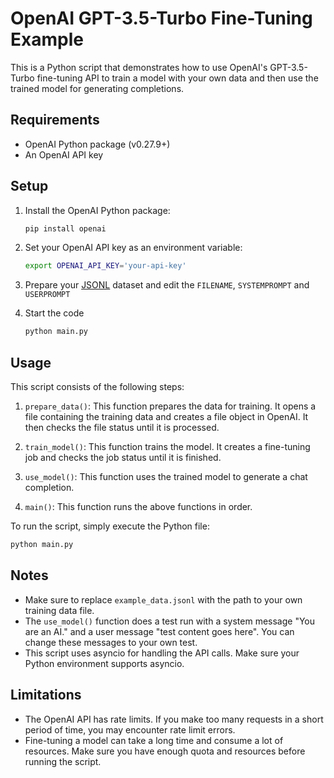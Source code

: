 # OpenAI GPT-3.5-Turbo Fine-Tuning Example

This is a Python script that demonstrates how to use OpenAI's GPT-3.5-Turbo fine-tuning API to train a model with your own data and then use the trained model for generating completions.

## Requirements

- OpenAI Python package (v0.27.9+)
- An OpenAI API key

## Setup

1. Install the OpenAI Python package:

    ```sh
    pip install openai
    ```

2. Set your OpenAI API key as an environment variable:

    ```sh
    export OPENAI_API_KEY='your-api-key'
    ```
3. Prepare your [JSONL](https://jsonlines.org/validator/) dataset and edit the `FILENAME`, `SYSTEMPROMPT` and `USERPROMPT`

4. Start the code

   ```sh
   python main.py
   ```

## Usage

This script consists of the following steps:

1. `prepare_data()`: This function prepares the data for training. It opens a file containing the training data and creates a file object in OpenAI. It then checks the file status until it is processed.

2. `train_model()`: This function trains the model. It creates a fine-tuning job and checks the job status until it is finished.

3. `use_model()`: This function uses the trained model to generate a chat completion.

4. `main()`: This function runs the above functions in order.

To run the script, simply execute the Python file:

```sh
python main.py
```

## Notes

- Make sure to replace `example_data.jsonl` with the path to your own training data file.
- The `use_model()` function does a test run with a system message "You are an AI." and a user message "test content goes here". You can change these messages to your own test.
- This script uses asyncio for handling the API calls. Make sure your Python environment supports asyncio.

## Limitations

- The OpenAI API has rate limits. If you make too many requests in a short period of time, you may encounter rate limit errors.
- Fine-tuning a model can take a long time and consume a lot of resources. Make sure you have enough quota and resources before running the script.
